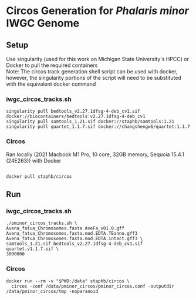 # Circos Generation for _Phalaris minor_ IWGC Genome

## Setup
Use singularity (used for this work on Michigan State University's HPCC) or Docker to pull the required containers  
Note: The circos track generation shell script can be used with docker, however, the singularity portions of the script will need to be substituted with the equivalent docker command
  
### iwgc_circos_tracks.sh
```
singularity pull bedtools_v2.27.1dfsg-4-deb_cv1.sif docker://biocontainers/bedtools:v2.27.1dfsg-4-deb_cv1
singularity pull samtools_1.21.sif docker://staphb/samtools:1.21
singularity pull quartet_1.1.7.sif docker://changshengw6/quartet:1.1.7

```

### Circos
Ran locally (2021 Macbook M1 Pro, 10 core, 32GB memory, Sequoia 15.4.1 (24E263)) with Docker
```

docker pull staphb/circos
```

## Run
### iwgc_circos_tracks.sh
```
./pminor_circos_tracks.sh \
Avena_fatua_Chromosomes.fasta AveFa_v01.0.gff Avena_fatua_Chromosomes.fasta.mod.EDTA.TEanno.gff3 Avena_fatua_Chromosomes.fasta.mod.EDTA.intact.gff3 \
samtools_1.21.sif bedtools_v2.27.1dfsg-4-deb_cv1.sif quartet.v1.1.7.sif \
3000000
```

  
### Circos

```
docker run --rm -v "$PWD:/data" staphb/circos \                       
  circos -conf /data/pminor_circos/pminor_circos.conf -outputdir /data/pminor_circos/tmp -noparanoid
```
